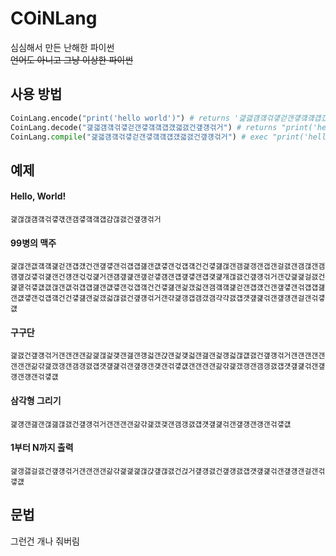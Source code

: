 # COiNLang
심심해서 만든 난해한 파이썬\
~~언어도 아니고 그냥 이상한 파이썬~~

## 사용 방법

```python
CoinLang.encode("print('hello world')") # returns '갩갧걤걬걲걯걷갠걯걬걬걥걨갧갨건걮걩걲거'
CoinLang.decode("갩갧걤걬걲걯걷갠걯걬걬걥걨갧갨건걮걩걲거") # returns "print('hello world')"
CoinLang.compile("갩갧걤걬걲걯걷갠걯걬걬걥걨갧갨건걮걩걲거") # exec "print('hello world')"
```

## 예제

#### Hello, World!
```
갩갢갡걤걬걲걯걗갠갬걯걬걬걥걈갢갨건걮걩걲거
```

#### 99병의 맥주
```
갩갢갠갮걬걬걡걷갠걥걨건갠걮걯갠걲걥걥걢갠걦걯갠걳걥걬건건걯걢갢갠갬갩갱갠갭갠걸갨갠갬갢갠갬걤걮걵걯걲걡갠건걩갠걳걳걡거갠걤걮걡갠걮걷걯걤갠걥걮걯갠걥걫걡걔갢갨건걮걩걲거갠갻갩갩걸갨건걡걭걲걯걦갮갢갠갮걲걥걥걢갠걦걯갠걳걥걬건건걯걢갠걽갰걻갠갬걬걬걡걷갠걥걨건갠걮걯갠걲걥걥걢갠걦걯갠걳걥걬건건걯걢갠걽갰걻갢갨건걮걩걲거갠갺갩갱갭갬갰갬갹갹갨걥걧걮걡걲갠걮걩갠걸갠걲걯걦
```

#### 구구단
```
갩갨건걮걩걲거갠갠갠갠갊갩갢걽걪갠갪갠걩걻갠갽갠걽걪걻갠갪갠걽걩걻갢걦갨건걮걩걲거갠갠갠갠갠갠갠갠갊갺갩갰갱갠갬갱갨걥걧걮걡걲갠걮걩갠걪갠걲걯걦갠갠갠갠갊갺갩갰갱갠갬갱갨걥걧걮걡걲갠걮걩갠걩갠걲걯걦
```

#### 삼각형 그리기
```
갩걩갠갪갠갢갪갢갨건걮걩걲거갠갠갠갠갊갺갩갰갲갠갬갱갨걥걧걮걡걲갠걮걩갠걩갠걲걯걦
```

#### 1부터 N까지 출력
```
갩갱갫걸갨건걮걩걲거갠갠갠갠갊갺갩갩갩갢갽걮갢갨건걵거걮걩갨건걮걩갨걥걧걮걡걲갠걮걩갠걸갠걲걯걦
```

## 문법

그런건 개나 줘버림
